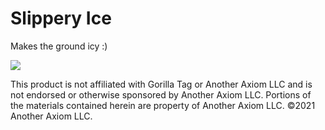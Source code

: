 # Slippery Ice
Makes the ground icy :)

![](https://user-images.githubusercontent.com/29258204/148679713-5b6a8651-6954-4d60-8e95-d0a4ce940ee4.gif)

This product is not affiliated with Gorilla Tag or Another Axiom LLC and is not endorsed or otherwise sponsored by Another Axiom LLC. Portions of the materials contained herein are property of Another Axiom LLC. ©2021 Another Axiom LLC.
